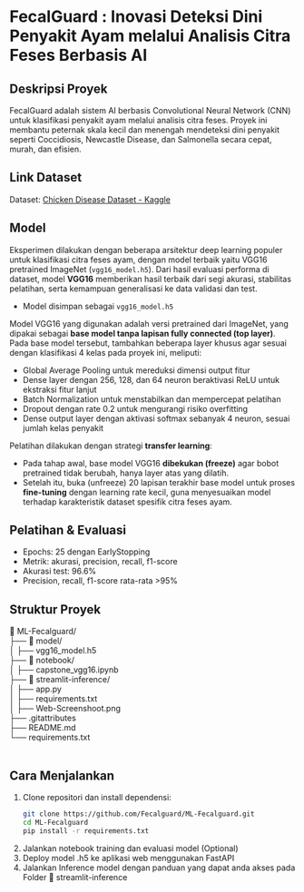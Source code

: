 # FecalGuard : **Inovasi Deteksi Dini Penyakit Ayam melalui Analisis Citra Feses Berbasis AI**

## Deskripsi Proyek  
FecalGuard adalah sistem AI berbasis Convolutional Neural Network (CNN) untuk klasifikasi penyakit ayam melalui analisis citra feses. Proyek ini membantu peternak skala kecil dan menengah mendeteksi dini penyakit seperti Coccidiosis, Newcastle Disease, dan Salmonella secara cepat, murah, dan efisien. 

## Link Dataset 
  Dataset: 
    [Chicken Disease Dataset - Kaggle](https://www.kaggle.com/datasets/allandclive/chicken-disease-1)

## Model  
Eksperimen dilakukan dengan beberapa arsitektur deep learning populer untuk klasifikasi citra feses ayam, dengan model terbaik yaitu VGG16 pretrained ImageNet (`vgg16_model.h5`). Dari hasil evaluasi performa di dataset, model **VGG16** memberikan hasil terbaik dari segi akurasi, stabilitas pelatihan, serta kemampuan generalisasi ke data validasi dan test.

- Model disimpan sebagai `vgg16_model.h5`

Model VGG16 yang digunakan adalah versi pretrained dari ImageNet, yang dipakai sebagai **base model tanpa lapisan fully connected (top layer)**. Pada base model tersebut, tambahkan beberapa layer khusus agar sesuai dengan klasifikasi 4 kelas pada proyek ini, meliputi:  
- Global Average Pooling untuk mereduksi dimensi output fitur  
- Dense layer dengan 256, 128, dan 64 neuron beraktivasi ReLU untuk ekstraksi fitur lanjut  
- Batch Normalization untuk menstabilkan dan mempercepat pelatihan  
- Dropout dengan rate 0.2 untuk mengurangi risiko overfitting  
- Dense output layer dengan aktivasi softmax sebanyak 4 neuron, sesuai jumlah kelas penyakit  

Pelatihan dilakukan dengan strategi **transfer learning**:  
- Pada tahap awal, base model VGG16 **dibekukan (freeze)** agar bobot pretrained tidak berubah, hanya layer atas yang dilatih.  
- Setelah itu, buka (unfreeze) 20 lapisan terakhir base model untuk proses **fine-tuning** dengan learning rate kecil, guna menyesuaikan model terhadap karakteristik dataset spesifik citra feses ayam.  

## Pelatihan & Evaluasi  
- Epochs: 25 dengan EarlyStopping  
- Metrik: akurasi, precision, recall, f1-score  
- Akurasi test: 96.6%  
- Precision, recall, f1-score rata-rata >95%  

## Struktur Proyek  
📁 ML-Fecalguard/</br>
├── 📁 model/</br>
│   ├── vgg16_model.h5</br>
├── 📁 notebook/</br>
│   ├── capstone_vgg16.ipynb</br>
├── 📁 streamlit-inference/</br>
│   ├── app.py</br>
│   ├── requirements.txt</br>
│   ├── Web-Screenshoot.png</br>
├── .gitattributes</br>
├── README.md</br>
└── requirements.txt</br></br>

## Cara Menjalankan  
1. Clone repositori dan install dependensi:  
   ```bash
   git clone https://github.com/Fecalguard/ML-Fecalguard.git
   cd ML-Fecalguard
   pip install -r requirements.txt
   ```
2. Jalankan notebook training dan evaluasi model (Optional)
3. Deploy model .h5 ke aplikasi web menggunakan FastAPI
4. Jalankan Inference model dengan panduan yang dapat anda akses pada Folder 📁 streamlit-inference
